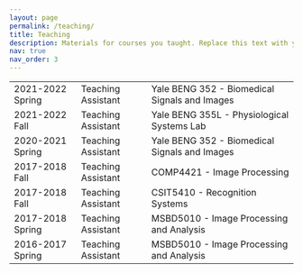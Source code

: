```yaml
---
layout: page
permalink: /teaching/
title: Teaching
description: Materials for courses you taught. Replace this text with your description.
nav: true
nav_order: 3
---
```


<table id="tbTeaching" border="0" width="100%">
	<tbody>
		<tr>
			<td>2021-2022 Spring</td><td>Teaching Assistant</td><td>Yale BENG 352 - Biomedical Signals and Images</td>
		</tr>
		<tr>
			<td>2021-2022 Fall</td><td>Teaching Assistant</td><td>Yale BENG 355L - Physiological Systems Lab</td>
		</tr>
		<tr>
			<td>2020-2021 Spring</td><td>Teaching Assistant</td><td>Yale BENG 352 - Biomedical Signals and Images</td>
		</tr>
		<tr>
			<td>2017-2018 Fall</td><td>Teaching Assistant</td><td>COMP4421 - Image Processing</td>
		</tr>
		<tr>
			<td>2017-2018 Fall</td><td>Teaching Assistant</td><td>CSIT5410 - Recognition Systems</td>
		</tr>
		<tr>
			<td>2017-2018 Spring</td><td>Teaching Assistant</td><td>MSBD5010 - Image Processing and Analysis</td>
		</tr>
		<tr>
			<td>2016-2017 Spring</td><td>Teaching Assistant</td><td>MSBD5010 - Image Processing and Analysis</td>
		</tr>
	</tbody>
</table>
